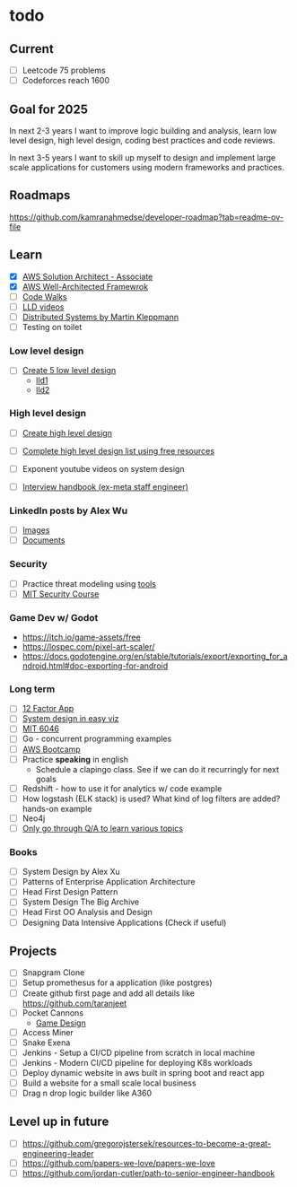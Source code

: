 # todo

## Current
- [ ] Leetcode 75 problems
- [ ] Codeforces reach 1600

## Goal for 2025
In next 2-3 years I want to improve logic building and analysis, learn low level design, high level design, coding best practices and code reviews.

In next 3-5 years I want to skill up myself to design and implement large scale applications for customers using modern frameworks and practices.

## Roadmaps
https://github.com/kamranahmedse/developer-roadmap?tab=readme-ov-file

## Learn
  - [x] [AWS Solution Architect - Associate](https://www.credly.com/badges/4d30b63f-827f-4e8e-a073-fdca5e94f5c2/linked_in_profile)
  - [x] [AWS Well-Architected Framewrok](https://docs.aws.amazon.com/wellarchitected/latest/framework/welcome.html)
  - [ ] [Code Walks](https://www.youtube.com/playlist?list=PLrhzvIcii6GOJwiBjCRX_s0owE91KLtgu)
  - [ ] [LLD videos](https://www.youtube.com/playlist?list=PL6W8uoQQ2c61X_9e6Net0WdYZidm7zooW&feature=shared)
  - [ ] [Distributed Systems by Martin Kleppmann](https://youtube.com/playlist?list=PLeKd45zvjcDFUEv_ohr_HdUFe97RItdiB&feature=shared)
  - [ ] Testing on toilet

### Low level design
  - [ ] [Create 5 low level design](https://github.com/naman09/todo/blob/main/design.md) 
    - [lld1](https://github.com/prasadgujar/low-level-design-primer) 
    - [lld2](https://github.com/tssovi/grokking-the-object-oriented-design-interview)

### High level design
  - [ ] [Create high level design](https://github.com/naman09/todo/blob/main/design.md)
  - [ ] [Complete high level design list using free resources](https://github.com/ashishps1/awesome-system-design-resources?tab=readme-ov-file)
  - [ ] Exponent youtube videos on system design

- [ ] [Interview handbook (ex-meta staff engineer)](https://www.techinterviewhandbook.org/software-engineering-interview-guide/)

### LinkedIn posts by Alex Wu
  - [ ] [Images](https://www.linkedin.com/in/alexxubyte/recent-activity/images/)
  - [ ] [Documents](https://www.linkedin.com/in/alexxubyte/recent-activity/documents/)

### Security
  - [ ] Practice threat modeling using [tools](https://online.visual-paradigm.com/diagrams/features/threat-modeling-tool/)
  - [ ] [MIT Security Course](https://www.youtube.com/playlist?list=PLUl4u3cNGP62K2DjQLRxDNRi0z2IRWnNh)

### Game Dev w/ Godot
  - https://itch.io/game-assets/free
  - https://lospec.com/pixel-art-scaler/
  - https://docs.godotengine.org/en/stable/tutorials/export/exporting_for_android.html#doc-exporting-for-android

  ### Long term
  - [ ] [12 Factor App](https://12factor.net/)
  - [ ] [System design in easy viz](https://github.com/ByteByteGoHq/system-design-101)
  - [ ] [MIT 6046](https://www.youtube.com/playlist?list=PLUl4u3cNGP6317WaSNfmCvGym2ucw3oGp)
  - [ ] Go - concurrent programming examples
  - [ ] [AWS Bootcamp](https://youtu.be/zA8guDqfv40?feature=shared)
  - [ ] Practice **speaking** in english
    - Schedule a clapingo class. See if we can do it recurringly for next goals
  - [ ] Redshift - how to use it for analytics w/ code example
  - [ ] How logstash (ELK stack) is used? What kind of log filters are added? hands-on example
  - [ ] Neo4j
  - [ ] [Only go through Q/A to learn various topics](https://github.com/bregman-arie/devops-exercises?tab=readme-ov-file#operating-system)
  
### Books
  - [ ] System Design by Alex Xu
  - [ ] Patterns of Enterprise Application Architecture
  - [ ] Head First Design Pattern
  - [ ] System Design The Big Archive
  - [ ] Head First OO Analysis and Design
  - [ ] Designing Data Intensive Applications (Check if useful)

## Projects
- [ ] Snapgram Clone
- [ ] Setup promethesus for a application (like postgres)
- [ ] Create github first page and add all details like https://github.com/taranjeet
- [ ] Pocket Cannons
  - [Game Design](https://docs.google.com/document/d/19E7D5ehD7H2gMnAsWDlhHeKCa2GF0cEnpj66-2CyTQA/edit)
- [ ] Access Miner
- [ ] Snake Exena
- [ ] Jenkins - Setup a CI/CD pipeline from scratch in local machine
- [ ] Jenkins - Modern CI/CD pipeline for deploying K8s workloads
- [ ] Deploy dynamic website in aws built in spring boot and react app
- [ ] Build a website for a small scale local business
- [ ] Drag n drop logic builder like A360

## Level up in future
- [ ] https://github.com/gregorojstersek/resources-to-become-a-great-engineering-leader
- [ ] https://github.com/papers-we-love/papers-we-love
- [ ] https://github.com/jordan-cutler/path-to-senior-engineer-handbook
